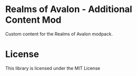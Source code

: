 # Realms of Avalon - Additional Content Mod


Custom content for the Realms of Avalon modpack.


License
=======

This library is licensed under the MIT License